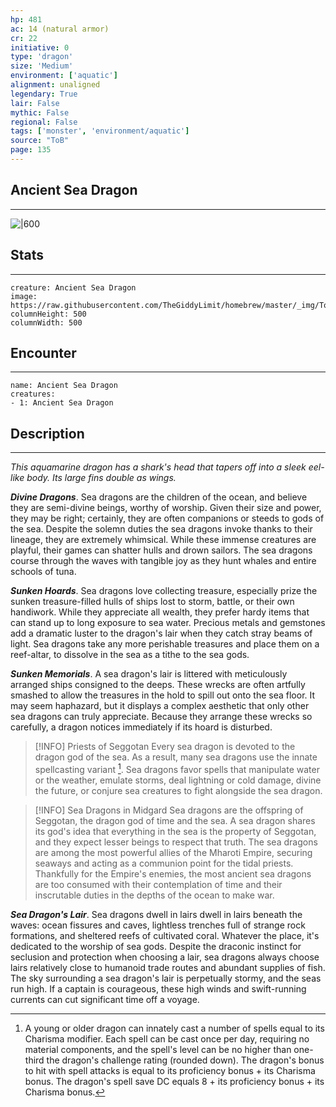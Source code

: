 ```yaml
---
hp: 481
ac: 14 (natural armor)
cr: 22
initiative: 0
type: 'dragon'    
size: 'Medium'
environment: ['aquatic']
alignment: unaligned
legendary: True
lair: False
mythic: False
regional: False
tags: ['monster', 'environment/aquatic']
source: "ToB"
page: 135
---
```


## Ancient Sea Dragon
---

![|600](https://raw.githubusercontent.com/TheGiddyLimit/homebrew/master/_img/ToB/Sea%20Dragon.webp)

## Stats
---

```statblock
creature: Ancient Sea Dragon
image: https://raw.githubusercontent.com/TheGiddyLimit/homebrew/master/_img/ToB/token/Ancient%20Sea%20Dragon.png
columnHeight: 500
columnWidth: 500
```

## Encounter
---

```encounter-table
name: Ancient Sea Dragon
creatures:
- 1: Ancient Sea Dragon
```

## Description
---
_This aquamarine dragon has a shark's head that tapers off into a sleek eel-like body. Its large fins double as wings._

**_Divine Dragons_**. Sea dragons are the children of the ocean, and believe they are semi-divine beings, worthy of worship. Given their size and power, they may be right; certainly, they are often companions or steeds to gods of the sea.
Despite the solemn duties the sea dragons invoke thanks to their lineage, they are extremely whimsical. While these immense creatures are playful, their games can shatter hulls and drown sailors. The sea dragons course through the waves with tangible joy as they hunt whales and entire schools of tuna.

**_Sunken Hoards_**. Sea dragons love collecting treasure, especially prize the sunken treasure-filled hulls of ships lost to storm, battle, or their own handiwork. While they appreciate all wealth, they prefer hardy items that can stand up to long exposure to sea water. Precious metals and gemstones add a dramatic luster to the dragon's lair when they catch stray beams of light. Sea dragons take any more perishable treasures and place them on a reef-altar, to dissolve in the sea as a tithe to the sea gods.

**_Sunken Memorials_**. A sea dragon's lair is littered with meticulously arranged ships consigned to the deeps. These wrecks are often artfully smashed to allow the treasures in the hold to spill out onto the sea floor. It may seem haphazard, but it displays a complex aesthetic that only other sea dragons can truly appreciate. Because they arrange these wrecks so carefully, a dragon notices immediately if its hoard is disturbed.

> [!INFO] Priests of Seggotan
>Every sea dragon is devoted to the dragon god of the sea. As a result, many sea dragons use the innate spellcasting variant [^1]. Sea dragons favor spells that manipulate water or the weather, emulate storms, deal lightning or cold damage, divine the future, or conjure sea creatures to fight alongside the sea dragon.

> [!INFO] Sea Dragons in Midgard
>Sea dragons are the offspring of Seggotan, the dragon god of time and the sea. A sea dragon shares its god's idea that everything in the sea is the property of Seggotan, and they expect lesser beings to respect that truth.
>The sea dragons are among the most powerful allies of the Mharoti Empire, securing seaways and acting as a communion point for the tidal priests. Thankfully for the Empire's enemies, the most ancient sea dragons are too consumed with their contemplation of time and their inscrutable duties in the depths of the ocean to make war.


**_Sea Dragon's Lair_**. Sea dragons dwell in lairs dwell in lairs beneath the waves: ocean fissures and caves, lightless trenches full of strange rock formations, and sheltered reefs of cultivated coral.
Whatever the place, it's dedicated to the worship of sea gods. Despite the draconic instinct for seclusion and protection when choosing a lair, sea dragons always choose lairs relatively close to humanoid trade routes and abundant supplies of fish.
The sky surrounding a sea dragon's lair is perpetually stormy, and the seas run high. If a captain is courageous, these high winds and swift-running currents can cut significant time off a voyage.




[^1]: A young or older dragon can innately cast a number of spells equal to its Charisma modifier. Each spell can be cast once per day, requiring no material components, and the spell's level can be no higher than one-third the dragon's challenge rating (rounded down). The dragon's bonus to hit with spell attacks is equal to its proficiency bonus + its Charisma bonus. The dragon's spell save DC equals 8 + its proficiency bonus + its Charisma bonus.



